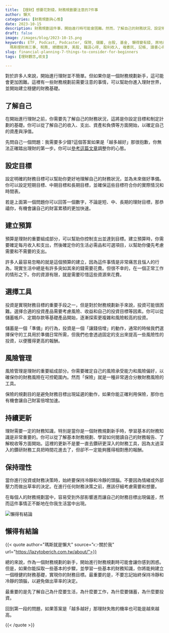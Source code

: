 ```yaml
---
title: 【理財】想要花對錢，財務規劃要注意的7件事
author: 懶大
categories: [財務規劃與心態]
date: 2023-10-15
description: 財務規劃這件事，開始進行時可能會困難。然而，了解自己的財務狀況、設定明確的目標、建立預算、選擇適合的投資工具、進行風險管理、持續更新財務知識，並保持冷靜和理性，都是建立穩健財務基礎的重要步驟。不要忘記理財的目的是為了實現自己的生活和財務目標。
draft: false
image: /images/blog/2023-10-15.png
keywords: ETF, Podcast, Podcaster, 保險, 儲蓄, 台股, 基金, 懶得變有錢, 房地產, 投資理財, 支出, 收入, 理財規劃,
  瑪斯理財兩三事, 稅務, 總體經濟, 美股, 職涯心得, 股利收入, 複委託, 記帳, 讀書心得, 財務規劃, 財商, 貸款, 資產配置, 退休規劃, 開源節流
slug: financial-planning-7-things-to-consider-for-beginners
tags: [理財觀念,收支]

---
```

對於許多人來說，開始進行理財並不簡單。但如果你是一個財務規劃新手，這可能會更加困難。這裡有一些財務規劃前需要注意的事情，可以幫助你進入理財世界，並開始建立穩健的財務基礎。

## 了解自己

在開始進行理財之前，你需要先了解自己的財務狀況，這將是你設定目標和制定計劃的基礎。你可以從了解自己的收入、支出、資產和負債等方面開始，以確定自己的資產與淨值。

先問自己一個問題：我需要多少錢?這個答案如果是「越多越好」那很抱歉，你無法正確踏出理財的第一步。你可以[參考這篇文章](https://lazytoberich.com.tw/blog/da-cheng-cai-fu-zi-you-de-wu-da-bu-zou-xin-tai-li-cai-tou-zi-zhai-wu-yu-sheng-huo-ping-heng/)調整你的心態。



## 設定目標

設定明確的財務目標可以幫助你更好地理解自己的財務狀況，並為未來做好準備。你可以設定短期目標、中期目標和長期目標，並確保這些目標符合你的實際情況和時間表。

若是上面第一個問題你可以回答一個數字，不論是短、中、長期的理財目標，那恭禧你，有機會讓自己的財富累積的更加快速。

## 建立預算

預算是理財的重要組成部分，可以幫助你控制支出並達到目標。建立預算時，你需要確定每月收入和支出，然後確定你的生活必需品和可選項目，以幫助你優先考慮需要和不需要的支出。

許多人最容易忽略的就是這個預算的建立，因為這件事情是非常痛苦且惱人的行為，現實生活中總是有許多突如其來的錢需要花費。但很不幸的，在一個正常工作的情形之下。你的資源有限，就是需要珍惜這些資源來花費。

## 選擇工具

投資是實現財務目標的重要手段之一，但是對於財務規劃新手來說，投資可能很困難。選擇合適的投資產品需要考慮風險、收益和自己的投資目標等因素。你可以從儲蓄帳戶、定期存款等基礎產品開始，逐漸探索更複雜和風險較高的投資。

儲蓄是一個「準備」的行為，投資是一個「讓錢倍增」的動作，通常的時候我們選擇保守的工具用於準備日常所需，但我們也會透過固定的支出來提高一些風險性的投資，以便獲得更高的報酬。

## 風險管理

風險管理是理財的重要組成部分。你需要確定自己的風險承受能力和風險偏好，以確保你的財務風險在可控範圍內。然而「保險」就是一種非常適合分散財務風險的工具。

保險的規劃目的是避免財務目標出現延遲的動作，如果你能正確利用保險，那你也有機會讓自己財富倍增加速。

## 持續更新

理財需要一定的財務知識，特別是當你是一個財務規劃新手時，學習基本的財務知識是非常重要的。你可以從了解基本財務規劃、學習如何閱讀自己的財務報告、了解稅收等方面開始。這裡的更新不是要一直去鑽研更深入的財務工具，因為太過深入的鑽研財務工具把時間花進去了，但卻不一定能夠獲得相對應的報酬。

## 保持理性

當你進行投資或財務決策時，始終要保持冷靜和冷靜的頭腦。不要因為情緒或外部壓力而做出草率的決定。在進行任何財務決策之前，應該仔細考慮需要和想要。

在每個人的財務規劃當中，容易受到外部影響進而讓自己的財務目標出現偏差，然而這件事情正不斷地在你我生活當中出現。

![懶得有結論](/images/blog/lazytobeconclude.svg)
## 懶得有結論

{{< quote author="瑪斯就是懶大" source="👉關於我" url="https://lazytoberich.com.tw/about/">}}
    
總的來說，作為一個財務規劃的新手，開始進行財務規劃時可能會讓你感到困惑。但是，如果你能採取一些基本的步驟，並學習一些基本的財務知識，你將能夠建立一個穩健的財務基礎，實現你的財務目標。最重要的是，不要忘記始終保持冷靜和冷靜的頭腦，以避免做出草率的決定。

最重要的是先了解自己為什麼要生活，為什麼要工作，為什麼要儲蓄，為什麼要投資。

回到第一段的問題，如果答案是「越多越好」那理財失敗的機率也可能是越來越高。

{{< /quote >}}
